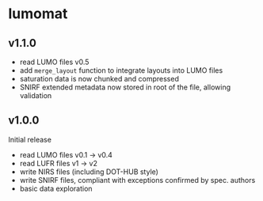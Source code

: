# lumomat

## v1.1.0

 - read LUMO files v0.5
 - add `merge_layout` function to integrate layouts into LUMO files
 - saturation data is now chunked and compressed
 - SNIRF extended metadata now stored in root of the file, allowing validation

## v1.0.0

Initial release
 - read LUMO files v0.1 -> v0.4
 - read LUFR files v1 -> v2
 - write NIRS files (including DOT-HUB style)
 - write SNIRF files, compliant with exceptions confirmed by spec. authors
 - basic data exploration




